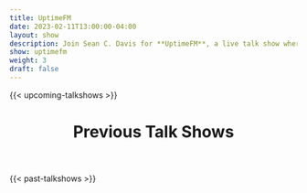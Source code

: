 ```yaml
---
title: UptimeFM
date: 2023-02-11T13:00:00-04:00
layout: show
description: Join Sean C. Davis for **UptimeFM**, a live talk show where you'll meet prominent members of the developer community and learn more about them and what they're working on these days. Can't make it live? Watch the recordings below.
show: uptimefm
weight: 3
draft: false
---
```


{{< upcoming-talkshows >}}

  <div class="mb-20">
    <header class="container px-6 pt-5 mx-auto">
      <h1 class="mb-2 text-5xl font-bold">Previous Talk Shows</h1>
    </header>
  </div>
{{< past-talkshows >}}